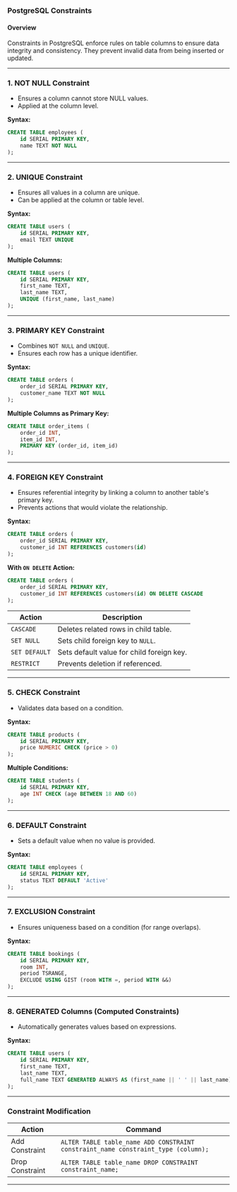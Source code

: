 ### PostgreSQL Constraints  

#### Overview  
Constraints in PostgreSQL enforce rules on table columns to ensure data integrity and consistency. They prevent invalid data from being inserted or updated.  
 
---

### **1. NOT NULL Constraint**  
- Ensures a column cannot store NULL values.  
- Applied at the column level.  

**Syntax:**  
```sql
CREATE TABLE employees (
    id SERIAL PRIMARY KEY,
    name TEXT NOT NULL
);
```

---

### **2. UNIQUE Constraint**  
- Ensures all values in a column are unique.  
- Can be applied at the column or table level.  

**Syntax:**  
```sql
CREATE TABLE users (
    id SERIAL PRIMARY KEY,
    email TEXT UNIQUE
);
```

**Multiple Columns:**  
```sql
CREATE TABLE users (
    id SERIAL PRIMARY KEY,
    first_name TEXT,
    last_name TEXT,
    UNIQUE (first_name, last_name)
);
```

---

### **3. PRIMARY KEY Constraint**  
- Combines `NOT NULL` and `UNIQUE`.  
- Ensures each row has a unique identifier.  

**Syntax:**  
```sql
CREATE TABLE orders (
    order_id SERIAL PRIMARY KEY,
    customer_name TEXT NOT NULL
);
```

**Multiple Columns as Primary Key:**  
```sql
CREATE TABLE order_items (
    order_id INT,
    item_id INT,
    PRIMARY KEY (order_id, item_id)
);
```

---

### **4. FOREIGN KEY Constraint**  
- Ensures referential integrity by linking a column to another table's primary key.  
- Prevents actions that would violate the relationship.  

**Syntax:**  
```sql
CREATE TABLE orders (
    order_id SERIAL PRIMARY KEY,
    customer_id INT REFERENCES customers(id)
);
```

**With `ON DELETE` Action:**  
```sql
CREATE TABLE orders (
    order_id SERIAL PRIMARY KEY,
    customer_id INT REFERENCES customers(id) ON DELETE CASCADE
);
```

| Action | Description |
|--------|------------|
| `CASCADE` | Deletes related rows in child table. |
| `SET NULL` | Sets child foreign key to `NULL`. |
| `SET DEFAULT` | Sets default value for child foreign key. |
| `RESTRICT` | Prevents deletion if referenced. |

---

### **5. CHECK Constraint**  
- Validates data based on a condition.  

**Syntax:**  
```sql
CREATE TABLE products (
    id SERIAL PRIMARY KEY,
    price NUMERIC CHECK (price > 0)
);
```

**Multiple Conditions:**  
```sql
CREATE TABLE students (
    id SERIAL PRIMARY KEY,
    age INT CHECK (age BETWEEN 18 AND 60)
);
```

---

### **6. DEFAULT Constraint**  
- Sets a default value when no value is provided.  

**Syntax:**  
```sql
CREATE TABLE employees (
    id SERIAL PRIMARY KEY,
    status TEXT DEFAULT 'Active'
);
```

---

### **7. EXCLUSION Constraint**  
- Ensures uniqueness based on a condition (for range overlaps).  

**Syntax:**  
```sql
CREATE TABLE bookings (
    id SERIAL PRIMARY KEY,
    room INT,
    period TSRANGE,
    EXCLUDE USING GIST (room WITH =, period WITH &&)
);
```

---

### **8. GENERATED Columns (Computed Constraints)**  
- Automatically generates values based on expressions.  

**Syntax:**  
```sql
CREATE TABLE users (
    id SERIAL PRIMARY KEY,
    first_name TEXT,
    last_name TEXT,
    full_name TEXT GENERATED ALWAYS AS (first_name || ' ' || last_name) STORED
);
```

---

### **Constraint Modification**  
| Action | Command |
|--------|---------|
| Add Constraint | `ALTER TABLE table_name ADD CONSTRAINT constraint_name constraint_type (column);` |
| Drop Constraint | `ALTER TABLE table_name DROP CONSTRAINT constraint_name;` |

---